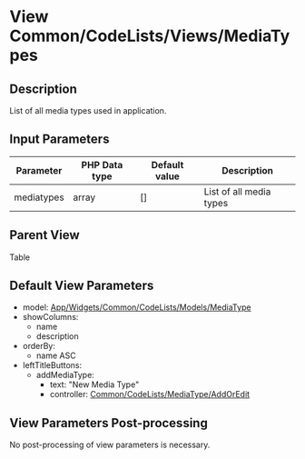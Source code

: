 # View Common/CodeLists/Views/MediaTypes

## Description

List of all media types used in application.

## Input Parameters

| Parameter  | PHP Data type | Default value | Description             |
| ---------- | ------------- | ------------- | ----------------------- |
| mediatypes | array         | []            | List of all media types |

## Parent View

Table

## Default View Parameters

* model: [App/Widgets/Common/CodeLists/Models/MediaType](../Models/MediaType.md)
* showColumns:
  * name
  * description
* orderBy: 
  * name ASC
* leftTitleButtons:
  * addMediaType:
    * text: "New Media Type"
    * controller: [Common/CodeLists/MediaType/AddOrEdit](../Controllers/MediaType/AddOrEdit.md)

## View Parameters Post-processing

No post-processing of view parameters is necessary.

